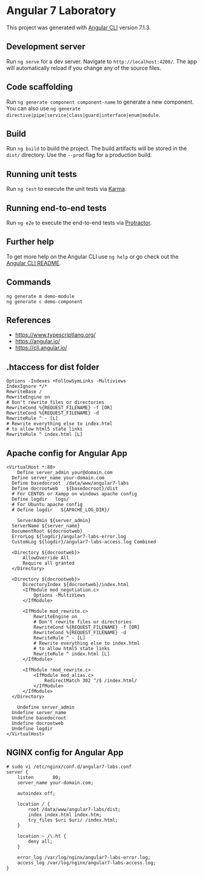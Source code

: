 # Angular 7 Laboratory

This project was generated with [Angular CLI](https://github.com/angular/angular-cli) version 7.1.3.

## Development server

Run `ng serve` for a dev server. Navigate to `http://localhost:4200/`. The app will automatically reload if you change any of the source files.

## Code scaffolding

Run `ng generate component component-name` to generate a new component. You can also use `ng generate directive|pipe|service|class|guard|interface|enum|module`.

## Build

Run `ng build` to build the project. The build artifacts will be stored in the `dist/` directory. Use the `--prod` flag for a production build.

## Running unit tests

Run `ng test` to execute the unit tests via [Karma](https://karma-runner.github.io).

## Running end-to-end tests

Run `ng e2e` to execute the end-to-end tests via [Protractor](http://www.protractortest.org/).

## Further help

To get more help on the Angular CLI use `ng help` or go check out the [Angular CLI README](https://github.com/angular/angular-cli/blob/master/README.md).

## Commands
```
ng generate m demo-module
ng generate c demo-component
```

## References
- https://www.typescriptlang.org/
- https://angular.io/
- https://cli.angular.io/

## .htaccess for dist folder
```
Options -Indexes +FollowSymLinks -Multiviews
IndexIgnore */*
RewriteBase /
RewriteEngine on
# Don't rewrite files or directories
RewriteCond %{REQUEST_FILENAME} -f [OR]
RewriteCond %{REQUEST_FILENAME} -d
RewriteRule ^ - [L]
# Rewrite everything else to index.html
# to allow html5 state links
RewriteRule ^ index.html [L]
```

## Apache config for Angular App
```
<VirtualHost *:80>
	Define server_admin your@domain.com
  Define server_name your-domain.com
  Define basedocroot  /data/www/angular7-labs
  Define docrootweb   ${basedocroot}/dist
  # For CENTOS or Xampp on windows apache config
  Define logdir   logs/
  # For Ubuntu apache config
  # Define logdir   ${APACHE_LOG_DIR}/
	
	ServerAdmin ${server_admin}
  ServerName ${server_name}
  DocumentRoot ${docrootweb}
  ErrorLog ${logdir}/angular7-labs-error.log
  CustomLog ${logdir}/angular7-labs-access.log Combined

  <Directory ${docrootweb}>
      AllowOverride All
      Require all granted
  </Directory>

  <Directory ${docrootweb}>
      DirectoryIndex ${docrootweb}/index.html
      <IfModule mod_negotiation.c>
          Options -MultiViews
      </IfModule>

      <IfModule mod_rewrite.c>
          RewriteEngine on
          # Don't rewrite files or directories
          RewriteCond %{REQUEST_FILENAME} -f [OR]
          RewriteCond %{REQUEST_FILENAME} -d
          RewriteRule ^ - [L]
          # Rewrite everything else to index.html
          # to allow html5 state links
          RewriteRule ^ index.html [L]
      </IfModule>

      <IfModule !mod_rewrite.c>
          <IfModule mod_alias.c>
              RedirectMatch 302 ^/$ /index.html/
          </IfModule>
      </IfModule>
  </Directory>
	
	Undefine server_admin
  Undefine server_name
  Undefine basedocroot
  Undefine docrootweb
  Undefine logdir
</VirtualHost>
```

## NGINX config for Angular App
```
# sudo vi /etc/nginx/conf.d/angular7-labs.conf
server {
    listen       80;
    server_name your-domain.com;

    autoindex off;

    location / {
        root /data/www/angular7-labs/dist;
        index index.html index.htm;
        try_files $uri $uri/ /index.html;
    }

    location ~ /\.ht {
        deny all;
    }

    error_log /var/log/nginx/angular7-labs-error.log;
    access_log /var/log/nginx/angular7-labs-access.log;
}
```
